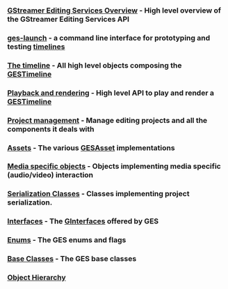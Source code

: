 ### [GStreamer Editing Services Overview](GStreamer_Editing_Services_Overview.markdown) - High level overview of the GStreamer Editing Services API

### [ges-launch](ges-launch.markdown) - a command line interface for prototyping and testing [timelines](GESTimeline)

### [The timeline](Timeline_objects.markdown) - All high level objects composing the [GESTimeline](GESTimeline)

### [Playback and rendering](GESPipeline) - High level API to play and render a [GESTimeline](GESTimeline)

### [Project management](GESProject.markdown) - Manage editing projects and all the components it deals with

### [Assets](Assets.markdown) - The various [GESAsset](GESAsset) implementations

### [Media specific objects](Track_objects.markdown) - Objects implementing media specific (audio/video) interaction

### [Serialization Classes](Serialization_Classes.markdown) - Classes implementing project serialization.

### [Interfaces](Interfaces.markdown) - The [GInterfaces](GTypeInterface) offered by GES

### [Enums](GES_Enums.markdown) - The GES enums and flags

### [Base Classes](Base_Classes.markdown) - The GES base classes

### [Object Hierarchy]()

